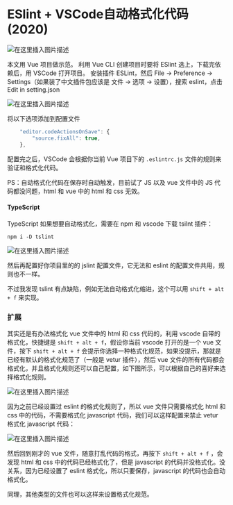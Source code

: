# ESlint + VSCode自动格式化代码(2020)

![在这里插入图片描述](https://img-blog.csdnimg.cn/20191128173020158.gif)

本文用 Vue 项目做示范。
利用 Vue CLI 创建项目时要将 ESlint 选上，下载完依赖后，用 VSCode 打开项目。
安装插件 ESLint，然后 File -> Preference -> Settings（如果装了中文插件包应该是 文件 -> 选项 -> 设置），搜索 eslint，点击 Edit in setting.json

![在这里插入图片描述](https://img-blog.csdnimg.cn/20191128173335896.jpg?x-oss-process=image/watermark,type_ZmFuZ3poZW5naGVpdGk,shadow_10,text_aHR0cHM6Ly9ibG9nLmNzZG4ubmV0L3E0MTEwMjAzODI=,size_16,color_FFFFFF,t_70)

将以下选项添加到配置文件

```js
    "editor.codeActionsOnSave": {
        "source.fixAll": true,
    },
```
配置完之后，VSCode 会根据你当前 Vue 项目下的 `.eslintrc.js` 文件的规则来验证和格式化代码。

PS：自动格式化代码在保存时自动触发，目前试了 JS 以及 vue 文件中的 JS 代码都没问题，html 和 vue 中的 html 和 css 无效。

#### TypeScript
TypeScript 如果想要自动格式化，需要在 npm 和 vscode 下载 tsilnt 插件：
```
npm i -D tslint
```
![在这里插入图片描述](https://img-blog.csdnimg.cn/20200814102540832.png?x-oss-process=image/watermark,type_ZmFuZ3poZW5naGVpdGk,shadow_10,text_aHR0cHM6Ly9ibG9nLmNzZG4ubmV0L3E0MTEwMjAzODI=,size_16,color_FFFFFF,t_70#pic_center)

然后再配置好你项目里的的 jslint 配置文件，它无法和 eslint 的配置文件共用，规则也不一样。

不过我发现 tslint 有点缺陷，例如无法自动格式化缩进，这个可以用 `shift + alt + f` 来实现。

### 扩展
其实还是有办法格式化 vue 文件中的 html 和 css 代码的，利用 vscode 自带的格式化，快捷键是 `shift + alt + f`，假设你当前 vscode 打开的是一个 vue 文件，按下 `shift + alt + f` 会提示你选择一种格式化规范，如果没提示，那就是已经有默认的格式化规范了（一般是 vetur 插件），然后 vue 文件的所有代码都会格式化，并且格式化规则还可以自己配置，如下图所示，可以根据自己的喜好来选择格式化规则。

![在这里插入图片描述](https://img-blog.csdnimg.cn/20191129133359274.png?x-oss-process=image/watermark,type_ZmFuZ3poZW5naGVpdGk,shadow_10,text_aHR0cHM6Ly9ibG9nLmNzZG4ubmV0L3E0MTEwMjAzODI=,size_16,color_FFFFFF,t_70)

因为之前已经设置过 eslint 的格式化规则了，所以 vue 文件只需要格式化 html 和 css 中的代码，不需要格式化 javascript 代码，我们可以这样配置来禁止 vetur 格式化 javascript 代码：

![在这里插入图片描述](https://img-blog.csdnimg.cn/20191129133619564.png?x-oss-process=image/watermark,type_ZmFuZ3poZW5naGVpdGk,shadow_10,text_aHR0cHM6Ly9ibG9nLmNzZG4ubmV0L3E0MTEwMjAzODI=,size_16,color_FFFFFF,t_70)

然后回到刚才的 vue 文件，随意打乱代码的格式，再按下 `shift + alt + f` ，会发现 html 和 css 中的代码已经格式化了，但是 javascript 的代码并没格式化。没关系，因为已经设置了 eslint 格式化，所以只要保存，javascript 的代码也会自动格式化。

同理，其他类型的文件也可以这样来设置格式化规范。
